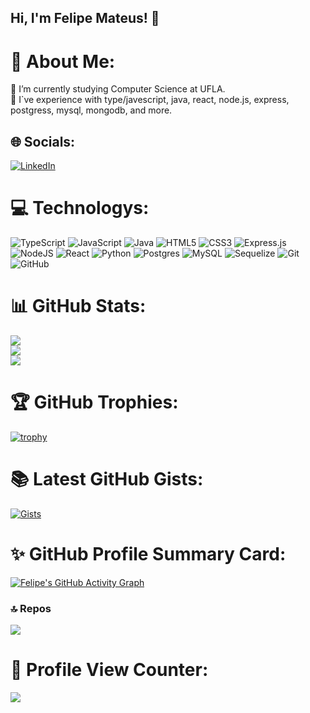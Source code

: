 ## Hi, I'm Felipe Mateus! 👋

# 🔷 About Me:
📖 I’m currently studying Computer Science at UFLA.<br>
🌮 I`ve experience with type/javescript, java, react, node.js, express, postgress, mysql, mongodb, and more.<br>


## 🌐 Socials:
[![LinkedIn](https://img.shields.io/badge/LinkedIn-%230077B5.svg?logo=linkedin&logoColor=white)](https://www.linkedin.com/in/felipe-mateus-maximiniano-e-silva-ribeiro-545859282/)

# 💻 Technologys:
![TypeScript](https://img.shields.io/badge/typescript-%23007ACC.svg?style=for-the-badge&logo=typescript&logoColor=white) ![JavaScript](https://img.shields.io/badge/javascript-%23323330.svg?style=for-the-badge&logo=javascript&logoColor=%23F7DF1E) ![Java](https://img.shields.io/badge/java-%23ED8B00.svg?style=for-the-badge&logo=openjdk&logoColor=white) ![HTML5](https://img.shields.io/badge/html5-%23E34F26.svg?style=for-the-badge&logo=html5&logoColor=white) ![CSS3](https://img.shields.io/badge/css3-%231572B6.svg?style=for-the-badge&logo=css3&logoColor=white) ![Express.js](https://img.shields.io/badge/express.js-%23404d59.svg?style=for-the-badge&logo=express&logoColor=%2361DAFB) ![NodeJS](https://img.shields.io/badge/node.js-6DA55F?style=for-the-badge&logo=node.js&logoColor=white) ![React](https://img.shields.io/badge/react-%2320232a.svg?style=for-the-badge&logo=react&logoColor=%2361DAFB) ![Python](https://img.shields.io/badge/python-3670A0?style=for-the-badge&logo=python&logoColor=ffdd54)  ![Postgres](https://img.shields.io/badge/postgres-%23316192.svg?style=for-the-badge&logo=postgresql&logoColor=white) ![MySQL](https://img.shields.io/badge/mysql-4479A1.svg?style=for-the-badge&logo=mysql&logoColor=white) ![Sequelize](https://img.shields.io/badge/Sequelize-52B0E7?style=for-the-badge&logo=Sequelize&logoColor=white) ![Git](https://img.shields.io/badge/git-%23F05033.svg?style=for-the-badge&logo=git&logoColor=white) ![GitHub](https://img.shields.io/badge/github-%23121011.svg?style=for-the-badge&logo=github&logoColor=white)
# 📊 GitHub Stats:
![](https://github-readme-stats.vercel.app/api?username=felipemateus4&theme=midnight-purple&hide_border=false&include_all_commits=true&count_private=true)<br/>
![](https://github-readme-streak-stats.herokuapp.com/?user=felipemateus4&theme=midnight-purple&hide_border=false)<br/>
![](https://github-readme-stats.vercel.app/api/top-langs/?username=felipemateus4&theme=midnight-purple&hide_border=false&include_all_commits=true&count_private=true&layout=compact)

# 🏆 GitHub Trophies:
[![trophy](https://github-profile-trophy.vercel.app/?username=felipemateus4&theme=onedark&no-frame=false&no-bg=false&margin-w=4)](https://github.com/ryo-ma/github-profile-trophy)

# 📚 Latest GitHub Gists:
[![Gists](https://github-readme-gists.vercel.app/api/gists?id=YOUR_GIST_ID)](https://gist.github.com/felipemateus4)

# ✨ GitHub Profile Summary Card:
[![Felipe's GitHub Activity Graph](https://activity-graph.herokuapp.com/graph?username=felipemateus4&theme=github)](https://github.com/ashutosh00710/github-readme-activity-graph)


### 🔝 Repos
![](https://github-contributor-stats.vercel.app/api?username=felipemateus4&limit=5&theme=midnight-purple&combine_all_yearly_contributions=true)

# 👀 Profile View Counter:
![](https://komarev.com/ghpvc/?username=felipemateus4&color=blueviolet)

